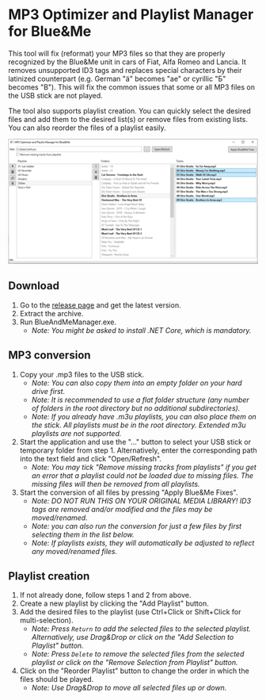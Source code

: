 # MP3 Optimizer and Playlist Manager for Blue&Me

This tool will fix (reformat) your MP3 files so that they are properly recognized by the Blue&Me unit in cars of Fiat, Alfa Romeo and Lancia. It removes unsupported ID3 tags and replaces special characters by their latinized counterpart (e.g. German "ä" becomes "ae" or cyrillic "Б" becomes "B"). This will fix the common issues that some or all MP3 files on the USB stick are not played.

The tool also supports playlist creation. You can quickly select the desired files and add them to the desired list(s) or remove files from existing lists. You can also reorder the files of a playlist easily.

![Screenshot of Main Window](README_img1.png?raw=true "Screenshot of Main Window")

## Download

1. Go to the [release page](https://github.com/till-f/MP3-Optimizer-for-Blue-Me/releases) and get the latest version.
2. Extract the archive.
3. Run BlueAndMeManager.exe.
	- *Note: You might be asked to install .NET Core, which is mandatory.*

## MP3 conversion

1. Copy your .mp3 files to the USB stick.
	- *Note: You can also copy them into an empty folder on your hard drive first.*
	- *Note: It is recommended to use a flat folder structure (any number of folders in the root directory but no additional subdirectories).*
	- *Note: If you already have .m3u playlists, you can also place them on the stick. All playlists must be in the root directory. Extended m3u playlists are not supported.*
2. Start the application and use the "..." button to select your USB stick or temporary folder from step 1. Alternatively, enter the corresponding path into the text field and click "Open/Refresh".
	- *Note: You may tick "Remove missing tracks from playlists" if you get an error that a playlist could not be loaded due to missing files. The missing files will then be removed from all playlists.*
3. Start the conversion of all files by pressing "Apply Blue&Me Fixes".
	- *Note: DO NOT RUN THIS ON YOUR ORIGINAL MEDIA LIBRARY! ID3 tags are removed and/or modified and the files may be moved/renamed.*
	- *Note: you can also run the conversion for just a few files by first selecting them in the list below.*
	- *Note: If playlists exists, they will automatically be adjusted to reflect any moved/renamed files.*

## Playlist creation

1. If not already done, follow steps 1 and 2 from above.
2. Create a new playlist by clicking the "Add Playlist" button.
3. Add the desired files to the playlist (use Ctrl+Click or Shift+Click for multi-selection).
	- *Note: Press `Return` to add the selected files to the selected playlist. Alternatively, use Drag&Drop or click on the "Add Selection to Playlist" button.*
	- *Note: Press `Delete` to remove the selected files from the selected playlist or click on the "Remove Selection from Playlist" button.*
4. Click on the "Reorder Playlist" button to change the order in which the files should be played.
	- *Note: Use Drag&Drop to move all selected files up or down.*
 
